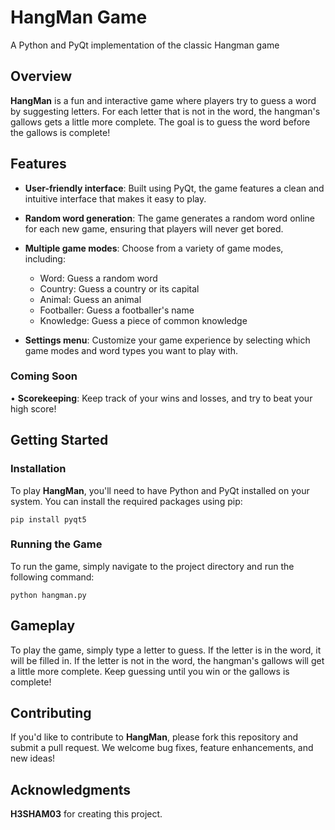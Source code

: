 # HangMan Game
A Python and PyQt implementation of the classic Hangman game

## Overview
**HangMan** is a fun and interactive game where players try to guess a word by suggesting letters. For each letter that is not in the word, the hangman's gallows gets a little more complete. The goal is to guess the word before the gallows is complete!

## Features
* **User-friendly interface**: Built using PyQt, the game features a clean and intuitive interface that makes it easy to play.

* **Random word generation**: The game generates a random word online for each new game, ensuring that players will never get bored.

* **Multiple game modes**: Choose from a variety of game modes, including:

  * Word: Guess a random word
  * Country: Guess a country or its capital
  * Animal: Guess an animal
  * Footballer: Guess a footballer's name
  * Knowledge: Guess a piece of common knowledge
  
* **Settings menu**: Customize your game experience by selecting which game modes and word types you want to play with.
### Coming Soon
• **Scorekeeping**: Keep track of your wins and losses, and try to beat your high score!

## Getting Started
### Installation
To play **HangMan**, you'll need to have Python and PyQt installed on your system. You can install the required packages using pip:

    pip install pyqt5

### Running the Game
To run the game, simply navigate to the project directory and run the following command:

    python hangman.py
    
## Gameplay
To play the game, simply type a letter to guess. If the letter is in the word, it will be filled in. If the letter is not in the word, the hangman's gallows will get a little more complete. Keep guessing until you win or the gallows is complete!

## Contributing
If you'd like to contribute to **HangMan**, please fork this repository and submit a pull request. We welcome bug fixes, feature enhancements, and new ideas!

## Acknowledgments
**H3SHAM03** for creating this project.
